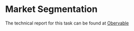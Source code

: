 # Market Segmentation
The technical report for this task can be found at <a href="https://observablehq.com/d/49e10841552c7a46">Obervable</a>
